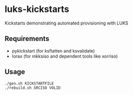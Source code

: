 # luks-kickstarts
Kickstarts demonstrating automated provisioning with LUKS

## Requirements
- pykickstart (for ksflatten and ksvalidate)
- lorax (for mkksiso and dependent tools like xorriso)

## Usage
```
./gen.sh KICKSTARTFILE
./rebuild.sh SRCISO VOLID
```
